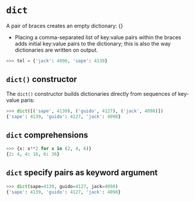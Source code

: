 # `dict` 

A pair of braces creates an empty dictionary: {}

- Placing a comma-separated list of key:value pairs within the braces adds initial key:value pairs to the dictionary; this is also the way dictionaries are written on output.

```python
>>> tel = {'jack': 4098, 'sape': 4139}
```

## `dict()` constructor

The `dict()` constructor builds dictionaries directly from sequences of key-value paris:

```python
>>> dict([('sape', 4139), ('guido', 4127), ('jack', 4098)])
{'sape': 4139, 'guido': 4127, 'jack': 4098}
```

## `dict` comprehensions

```python
>>> {x: x**2 for x in (2, 4, 6)}
{2: 4, 4: 16, 6: 36}
```

## `dict` specify pairs as keyword argument

```python
>>> dict(sape=4139, guido=4127, jack=4098)
{'sape': 4139, 'guido': 4127, 'jack': 4098}
```